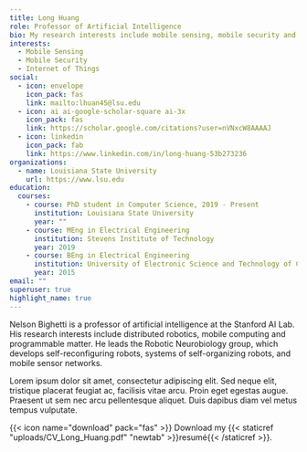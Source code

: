 ```yaml
---
title: Long Huang
role: Professor of Artificial Intelligence
bio: My research interests include mobile sensing, mobile security and IoT.
interests:
  - Mobile Sensing
  - Mobile Security
  - Internet of Things
social:
  - icon: envelope
    icon_pack: fas
    link: mailto:lhuan45@lsu.edu
  - icon: ai ai-google-scholar-square ai-3x
    icon_pack: fas
    link: https://scholar.google.com/citations?user=nVNxcW8AAAAJ
  - icon: linkedin
    icon_pack: fab
    link: https://www.linkedin.com/in/long-huang-53b273236
organizations:
  - name: Louisiana State University
    url: https://www.lsu.edu
education:
  courses:
    - course: PhD student in Computer Science, 2019 - Present
      institution: Louisiana State University
      year: ""
    - course: MEng in Electrical Engineering
      institution: Stevens Institute of Technology
      year: 2019
    - course: BEng in Electrical Engineering
      institution: University of Electronic Science and Technology of China
      year: 2015
email: ""
superuser: true
highlight_name: true
---
```

Nelson Bighetti is a professor of artificial intelligence at the Stanford AI Lab. His research interests include distributed robotics, mobile computing and programmable matter. He leads the Robotic Neurobiology group, which develops self-reconfiguring robots, systems of self-organizing robots, and mobile sensor networks.

Lorem ipsum dolor sit amet, consectetur adipiscing elit. Sed neque elit, tristique placerat feugiat ac, facilisis vitae arcu. Proin eget egestas augue. Praesent ut sem nec arcu pellentesque aliquet. Duis dapibus diam vel metus tempus vulputate.

{{< icon name="download" pack="fas" >}} Download my {{< staticref "uploads/CV_Long_Huang.pdf" "newtab" >}}resumé{{< /staticref >}}.